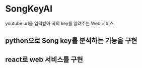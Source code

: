 # SongKeyAI
youtube url을 입력받아 곡의 key를 알려주는 Web 서비스

## python으로 Song key를 분석하는 기능을 구현
## react로 web 서비스를 구현

